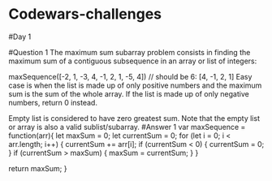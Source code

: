 # Codewars-challenges
#Day 1

#Question 1
The maximum sum subarray problem consists in finding the maximum sum of a contiguous subsequence in an array or list of integers:

maxSequence([-2, 1, -3, 4, -1, 2, 1, -5, 4])
// should be 6: [4, -1, 2, 1]
Easy case is when the list is made up of only positive numbers and the maximum sum is the sum of the whole array. If the list is made up of only negative numbers, return 0 instead.

Empty list is considered to have zero greatest sum. Note that the empty list or array is also a valid sublist/subarray.
#Answer 1
var maxSequence = function(arr){
 let maxSum = 0;
  let currentSum = 0;
  for (let i = 0; i < arr.length; i++) {
    currentSum += arr[i];
    if (currentSum < 0) {
      currentSum = 0;
    }
    if (currentSum > maxSum) {
      maxSum = currentSum;
    }
    }
  
  return maxSum;
}
